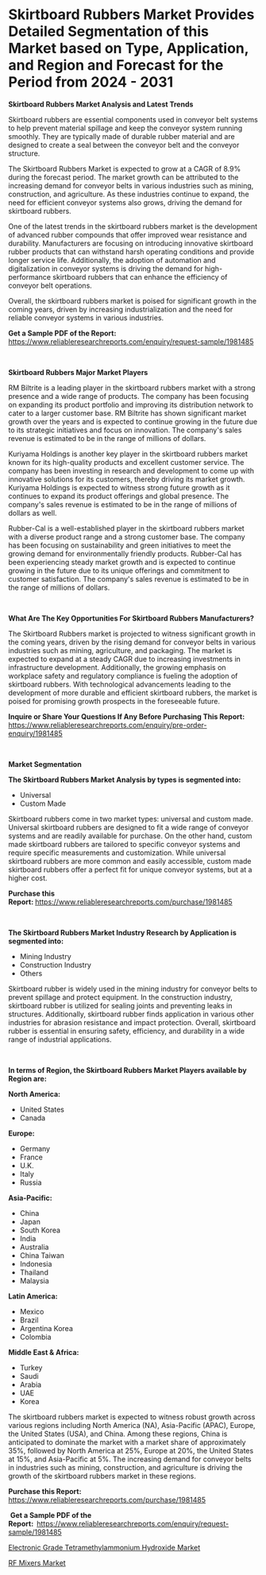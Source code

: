 <p><h1>Skirtboard Rubbers Market Provides Detailed Segmentation of this Market based on Type, Application, and Region and Forecast for the Period from 2024 - 2031</h1></p><p><strong>Skirtboard Rubbers Market Analysis and Latest Trends</strong></p>
<p><p>Skirtboard rubbers are essential components used in conveyor belt systems to help prevent material spillage and keep the conveyor system running smoothly. They are typically made of durable rubber material and are designed to create a seal between the conveyor belt and the conveyor structure.</p><p>The Skirtboard Rubbers Market is expected to grow at a CAGR of 8.9% during the forecast period. The market growth can be attributed to the increasing demand for conveyor belts in various industries such as mining, construction, and agriculture. As these industries continue to expand, the need for efficient conveyor systems also grows, driving the demand for skirtboard rubbers.</p><p>One of the latest trends in the skirtboard rubbers market is the development of advanced rubber compounds that offer improved wear resistance and durability. Manufacturers are focusing on introducing innovative skirtboard rubber products that can withstand harsh operating conditions and provide longer service life. Additionally, the adoption of automation and digitalization in conveyor systems is driving the demand for high-performance skirtboard rubbers that can enhance the efficiency of conveyor belt operations.</p><p>Overall, the skirtboard rubbers market is poised for significant growth in the coming years, driven by increasing industrialization and the need for reliable conveyor systems in various industries.</p></p>
<p><strong>Get a Sample PDF of the Report:&nbsp;</strong> <a href="https://www.reliableresearchreports.com/enquiry/request-sample/1981485">https://www.reliableresearchreports.com/enquiry/request-sample/1981485</a></p>
<p>&nbsp;</p>
<p><strong>Skirtboard Rubbers Major Market Players</strong></p>
<p><p>RM Biltrite is a leading player in the skirtboard rubbers market with a strong presence and a wide range of products. The company has been focusing on expanding its product portfolio and improving its distribution network to cater to a larger customer base. RM Biltrite has shown significant market growth over the years and is expected to continue growing in the future due to its strategic initiatives and focus on innovation. The company's sales revenue is estimated to be in the range of millions of dollars.</p><p>Kuriyama Holdings is another key player in the skirtboard rubbers market known for its high-quality products and excellent customer service. The company has been investing in research and development to come up with innovative solutions for its customers, thereby driving its market growth. Kuriyama Holdings is expected to witness strong future growth as it continues to expand its product offerings and global presence. The company's sales revenue is estimated to be in the range of millions of dollars as well.</p><p>Rubber-Cal is a well-established player in the skirtboard rubbers market with a diverse product range and a strong customer base. The company has been focusing on sustainability and green initiatives to meet the growing demand for environmentally friendly products. Rubber-Cal has been experiencing steady market growth and is expected to continue growing in the future due to its unique offerings and commitment to customer satisfaction. The company's sales revenue is estimated to be in the range of millions of dollars.</p></p>
<p>&nbsp;</p>
<p><strong>What Are The Key Opportunities For Skirtboard Rubbers Manufacturers?</strong></p>
<p><p>The Skirtboard Rubbers market is projected to witness significant growth in the coming years, driven by the rising demand for conveyor belts in various industries such as mining, agriculture, and packaging. The market is expected to expand at a steady CAGR due to increasing investments in infrastructure development. Additionally, the growing emphasis on workplace safety and regulatory compliance is fueling the adoption of skirtboard rubbers. With technological advancements leading to the development of more durable and efficient skirtboard rubbers, the market is poised for promising growth prospects in the foreseeable future.</p></p>
<p><strong>Inquire or Share Your Questions If Any Before Purchasing This Report:</strong> <a href="https://www.reliableresearchreports.com/enquiry/pre-order-enquiry/1981485">https://www.reliableresearchreports.com/enquiry/pre-order-enquiry/1981485</a></p>
<p>&nbsp;</p>
<p><strong>Market Segmentation</strong></p>
<p><strong>The Skirtboard Rubbers Market Analysis by types is segmented into:</strong></p>
<p><ul><li>Universal</li><li>Custom Made</li></ul></p>
<p><p>Skirtboard rubbers come in two market types: universal and custom made. Universal skirtboard rubbers are designed to fit a wide range of conveyor systems and are readily available for purchase. On the other hand, custom made skirtboard rubbers are tailored to specific conveyor systems and require specific measurements and customization. While universal skirtboard rubbers are more common and easily accessible, custom made skirtboard rubbers offer a perfect fit for unique conveyor systems, but at a higher cost.</p></p>
<p><strong>Purchase this Report:&nbsp;</strong><a href="https://www.reliableresearchreports.com/purchase/1981485">https://www.reliableresearchreports.com/purchase/1981485</a></p>
<p>&nbsp;</p>
<p><strong>The Skirtboard Rubbers Market Industry Research by Application is segmented into:</strong></p>
<p><ul><li>Mining Industry</li><li>Construction Industry</li><li>Others</li></ul></p>
<p><p>Skirtboard rubber is widely used in the mining industry for conveyor belts to prevent spillage and protect equipment. In the construction industry, skirtboard rubber is utilized for sealing joints and preventing leaks in structures. Additionally, skirtboard rubber finds application in various other industries for abrasion resistance and impact protection. Overall, skirtboard rubber is essential in ensuring safety, efficiency, and durability in a wide range of industrial applications.</p></p>
<p>&nbsp;</p>
<p><strong>In terms of Region, the Skirtboard Rubbers Market Players available by Region are:</strong></p>
<p>
    <p> <strong> North America: </strong>
        <ul>
            <li>United States</li>
            <li>Canada</li>
        </ul>
        </p> 
    <p> <strong> Europe: </strong>
        <ul>
            <li>Germany</li>
            <li>France</li>
            <li>U.K.</li>
            <li>Italy</li>
            <li>Russia</li>
        </ul>
        </p> 
    <p> <strong> Asia-Pacific: </strong>
        <ul>
            <li>China</li>
            <li>Japan</li>
            <li>South Korea</li>
            <li>India</li>
            <li>Australia</li>
            <li>China Taiwan</li>
            <li>Indonesia</li>
            <li>Thailand</li>
            <li>Malaysia</li>
        </ul>
        </p> 
    <p> <strong> Latin America: </strong>
        <ul>
            <li>Mexico</li>
            <li>Brazil</li>
            <li>Argentina Korea</li>
            <li>Colombia</li>
        </ul>
        </p> 
    <p> <strong> Middle East & Africa: </strong>
        <ul>
            <li>Turkey</li>
            <li>Saudi</li>
            <li>Arabia</li>
            <li>UAE</li>
            <li>Korea</li>
        </ul>
    </p>
    </p>
<p><p>The skirtboard rubbers market is expected to witness robust growth across various regions including North America (NA), Asia-Pacific (APAC), Europe, the United States (USA), and China. Among these regions, China is anticipated to dominate the market with a market share of approximately 35%, followed by North America at 25%, Europe at 20%, the United States at 15%, and Asia-Pacific at 5%. The increasing demand for conveyor belts in industries such as mining, construction, and agriculture is driving the growth of the skirtboard rubbers market in these regions.</p></p>
<p><strong>Purchase this Report: </strong><a href="https://www.reliableresearchreports.com/purchase/1981485">https://www.reliableresearchreports.com/purchase/1981485</a></p>
<p>&nbsp;<strong>Get a Sample PDF of the Report:&nbsp;&nbsp;</strong><a href="https://www.reliableresearchreports.com/enquiry/request-sample/1981485">https://www.reliableresearchreports.com/enquiry/request-sample/1981485</a></p>
<p><strong></strong></p>
<p><p><a href="https://github.com/ruddyyedelwadw/Market-Research-Report-List-1/blob/main/electronic-grade-tetramethylammonium-hydroxide-market.md">Electronic Grade Tetramethylammonium Hydroxide Market</a></p><p><a href="https://angry-finch-aaf.notion.site/RF-Mixers-Market-Size-Furnishes-Valuable-Information-Encompassing-Market-Share-Market-Trends-and-P-a5677f11a05e40f886e58e8a3052bc0c">RF Mixers Market</a></p></p>